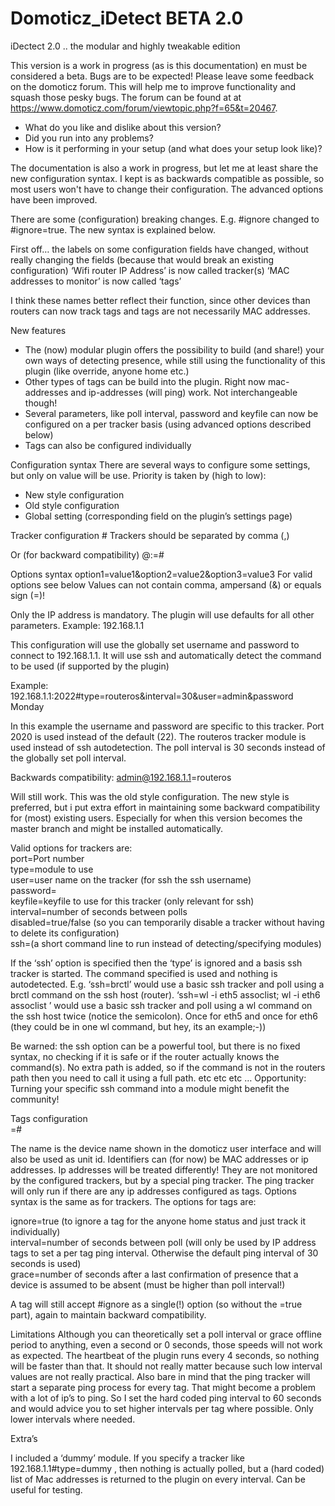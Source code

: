 # Domoticz_iDetect BETA 2.0

iDectect 2.0 .. the modular and highly tweakable edition

This version is a work in progress (as is this documentation) en must be considered a beta. Bugs are to be expected! Please leave some feedback on the domoticz forum. This will help me to improve functionality and squash those pesky bugs.
The forum can be found at at https://www.domoticz.com/forum/viewtopic.php?f=65&t=20467.

* What do you like and dislike about this version?
* Did you run into any problems?
* How is it performing in your setup (and what does your setup look like)?

The documentation is also a work in progress, but let me at least share the new configuration syntax. I kept is as backwards compatible as possible, so most users won't have to change their configuration. The advanced options have been improved.

There are some (configuration) breaking changes. E.g. #ignore changed to #ignore=true. The new syntax is explained below.

First off… the labels on some configuration fields have changed, without really changing the fields (because that would break an existing configuration)
‘Wifi router IP Address’ is now called tracker(s)
‘MAC addresses to monitor’ is now called ‘tags’

I think these names better reflect their function, since other devices than routers can now track tags and tags are not necessarily MAC addresses.

New features
* The (now) modular plugin offers the possibility to build (and share!) your own ways of detecting presence, while still using the functionality of this plugin (like override, anyone home etc.)
* Other types of tags can be build into the plugin. Right now mac-addresses and ip-addresses (will ping) work. Not interchangeable though!
* Several parameters, like poll interval, password and keyfile can now be configured on a per tracker basis (using advanced options described below)
* Tags can also be configured individually

Configuration syntax
There are several ways to configure some settings, but only on value will be use. Priority is taken by (high to low):
* New style configuration 
* Old style configuration
* Global setting (corresponding field on the plugin’s settings page)

Tracker configuration
<ip address>#<options>
Trackers should be separated by comma (,)

Or (for backward compatibility)
<username>@<ip address>:<port>=<type># <options>

Options syntax
option1=value1&option2=value2&option3=value3 
For valid options see below
Values can not contain comma, ampersand (&) or equals sign (=)!

Only the IP address is mandatory. The plugin will use defaults for all other parameters. 
Example: 
192.168.1.1

This configuration will use the globally set username and password to connect to 192.168.1.1. It will use ssh and automatically detect the command to be used (if supported by the plugin)

Example:
192.168.1.1:2022#type=routeros&interval=30&user=admin&password Monday


In this example the username and password are specific to this tracker. Port 2020 is used instead of the default (22). The routeros tracker module is used instead of ssh autodetection. The poll interval is 30 seconds instead of the globally set poll interval.


Backwards compatibility:
admin@192.168.1.1=routeros 


Will still work. This was the old style configuration. The new style is preferred, but i put extra effort in maintaining some backward compatibility for (most) existing users. Especially for when this version becomes the master branch and might be installed automatically.


Valid options for trackers are:   
port=Port number   
type=module to use   
user=user name on the tracker (for ssh the ssh username)   
password=    
keyfile=keyfile to use for this tracker (only relevant for ssh)    
interval=number of seconds between polls    
disabled=true/false (so you can temporarily disable a tracker without having to delete its configuration)     
ssh=(a short command line to run instead of detecting/specifying modules)      

If the ‘ssh’ option is specified then the ‘type’ is ignored and a basis ssh tracker is started. The command specified is used and nothing is autodetected.
E.g. ‘ssh=brctl’ would use a basic ssh tracker and poll using a brctl command on the ssh host (router). 
‘ssh=wl -i eth5 assoclist; wl -i eth6 assoclist ’ would use a basic ssh tracker and poll using a wl command on the ssh host twice (notice the semicolon). Once for eth5 and once for eth6 (they could be in one wl command, but hey, its an example;-))

Be warned: the ssh option can be a powerful tool, but there is no fixed syntax, no checking if it is safe or if the router actually knows the command(s). No extra path is added, so if the command is not in the routers path then you need to call it using a full path.  etc etc etc … 
Opportunity: Turning your specific ssh command into a module might benefit the community!

Tags configuration    
<name>=<identifier>#<options>


The name is the device name shown in the domoticz user interface and will also be used as unit id.
Identifiers can (for now) be MAC addresses or ip addresses. Ip addresses will be treated differently! They are not monitored by the configured trackers, but by a special ping tracker. The ping tracker will only run if there are any ip addresses configured as tags.
Options syntax is the same as for trackers. The options for tags are:


ignore=true (to ignore a tag for the anyone home status and just track it individually)     
interval=number of seconds between poll (will only be used by IP address tags to set a per tag ping interval. Otherwise the default ping interval of 30 seconds is used)      
grace=number of seconds after a last confirmation of presence that a device is assumed to be absent (must be higher than poll interval!)      


A tag will still accept #ignore as a single(!) option (so without the =true part), again to maintain backward compatibility.


Limitations
Although you can theoretically set a poll interval or grace offline period to anything, even a second or 0 seconds, those speeds will not work as expected. The heartbeat of the plugin runs every 4 seconds, so nothing will be faster than that. It should not really matter because such low interval values are not really practical.
Also bare in mind that the ping tracker will start a separate ping process for every tag. That might become a problem with a lot of ip’s to ping. So I set the hard coded ping interval to 60 seconds and would advice you to set higher intervals per tag where possible. Only lower intervals where needed.


Extra’s


I included a ‘dummy’ module. If you specify a tracker like 192.168.1.1#type=dummy , then nothing is actually polled, but a (hard coded) list of Mac addresses is returned to the plugin on every interval. Can be useful for testing.

